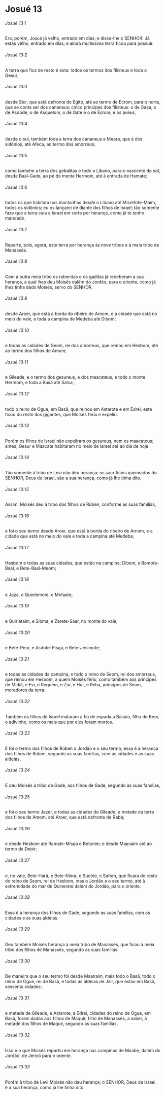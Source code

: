 # Josué 13

###### Josué 13:1

Era, porém, Josué já velho, entrado em dias; e disse-lhe o SENHOR: Já estás velho, entrado em dias; e ainda muitíssima terra ficou para possuir.

###### Josué 13:2

A terra que fica de resto é esta: todos os termos dos filisteus e toda a Gesur;

###### Josué 13:3

desde Sior, que está defronte do Egito, até ao termo de Ecrom, para o norte, que se conta ser dos cananeus; cinco príncipes dos filisteus: o de Gaza, o de Asdode, o de Asquelom, o de Gate e o de Ecrom; e os aveus,

###### Josué 13:4

desde o sul, também toda a terra dos cananeus e Meara, que é dos sidônios, até Afeca, ao termo dos amorreus;

###### Josué 13:5

como também a terra dos gebalitas e todo o Líbano, para o nascente do sol, desde Baal-Gade, ao pé do monte Hermom, até à entrada de Hamate;

###### Josué 13:6

todos os que habitam nas montanhas desde o Líbano até Misrefote-Maim, todos os sidônios; eu os lançarei de diante dos filhos de Israel; tão somente faze que a terra caia a Israel em sorte por herança, como já to tenho mandado.

###### Josué 13:7

Reparte, pois, agora, esta terra por herança às nove tribos e à meia tribo de Manassés.

###### Josué 13:8

Com a outra meia tribo os rubenitas e os gaditas já receberam a sua herança, a qual lhes deu Moisés dalém do Jordão, para o oriente, como já lhes tinha dado Moisés, servo do SENHOR,

###### Josué 13:9

desde Aroer, que está à borda do ribeiro de Arnom, e a cidade que está no meio do vale, e toda a campina de Medeba até Dibom;

###### Josué 13:10

e todas as cidades de Seom, rei dos amorreus, que reinou em Hesbom, até ao termo dos filhos de Amom;

###### Josué 13:11

e Gileade, e o termo dos gesureus, e dos maacateus, e todo o monte Hermom, e toda a Basã até Salca;

###### Josué 13:12

todo o reino de Ogue, em Basã, que reinou em Astarote e em Edrei; este ficou do resto dos gigantes, que Moisés feriu e expeliu.

###### Josué 13:13

Porém os filhos de Israel não expeliram os gesureus, nem os maacateus; antes, Gesur e Maacate habitaram no meio de Israel até ao dia de hoje.

###### Josué 13:14

Tão somente à tribo de Levi não deu herança; os sacrifícios queimados do SENHOR, Deus de Israel, são a sua herança, como já lhe tinha dito.

###### Josué 13:15

Assim, Moisés deu à tribo dos filhos de Rúben, conforme as suas famílias,

###### Josué 13:16

e foi o seu termo desde Aroer, que está à borda do ribeiro de Arnom, e a cidade que está no meio do vale e toda a campina até Medeba;

###### Josué 13:17

Hesbom e todas as suas cidades, que estão na campina; Dibom, e Bamote-Baal, e Bete-Baal-Meom;

###### Josué 13:18

e Jaza, e Quedemote, e Mefaate;

###### Josué 13:19

e Quiriataim, e Sibma, e Zerete-Saar, no monte do vale;

###### Josué 13:20

e Bete-Peor, e Asdote-Pisga, e Bete-Jesimote;

###### Josué 13:21

e todas as cidades da campina, e todo o reino de Seom, rei dos amorreus, que reinou em Hesbom, a quem Moisés feriu, como também aos príncipes de Midiã, e Evi, e Requém, e Zur, e Hur, e Reba, príncipes de Seom, moradores da terra.

###### Josué 13:22

Também os filhos de Israel mataram a fio de espada a Balaão, filho de Beor, o adivinho, como os mais que por eles foram mortos.

###### Josué 13:23

E foi o termo dos filhos de Rúben o Jordão e o seu termo; essa é a herança dos filhos de Rúben, segundo as suas famílias, com as cidades e as suas aldeias.

###### Josué 13:24

E deu Moisés à tribo de Gade, aos filhos de Gade, segundo as suas famílias,

###### Josué 13:25

e foi o seu termo Jazer, e todas as cidades de Gileade, e metade da terra dos filhos de Amom, até Aroer, que está defronte de Rabá;

###### Josué 13:26

e desde Hesbom até Ramate-Mispa e Betonim; e desde Maanaim até ao termo de Debir;

###### Josué 13:27

e, no vale, Bete-Harã, e Bete-Ninra, e Sucote, e Safom, que ficara do resto do reino de Seom, rei de Hesbom, mas o Jordão e o seu termo, até à extremidade do mar de Quinerete dalém do Jordão, para o oriente.

###### Josué 13:28

Essa é a herança dos filhos de Gade, segundo as suas famílias, com as cidades e as suas aldeias.

###### Josué 13:29

Deu também Moisés herança à meia tribo de Manassés, que ficou à meia tribo dos filhos de Manassés, segundo as suas famílias.

###### Josué 13:30

De maneira que o seu termo foi desde Maanaim, mais todo o Basã, todo o reino de Ogue, rei de Basã, e todas as aldeias de Jair, que estão em Basã, sessenta cidades;

###### Josué 13:31

e metade de Gileade, e Astarote, e Edrei, cidades do reino de Ogue, em Basã, foram dadas aos filhos de Maquir, filho de Manassés, a saber, à metade dos filhos de Maquir, segundo as suas famílias.

###### Josué 13:32

Isso é o que Moisés repartiu em herança nas campinas de Moabe, dalém do Jordão, de Jericó para o oriente.

###### Josué 13:33

Porém à tribo de Levi Moisés não deu herança; o SENHOR, Deus de Israel, é a sua herança, como já lhe tinha dito.

